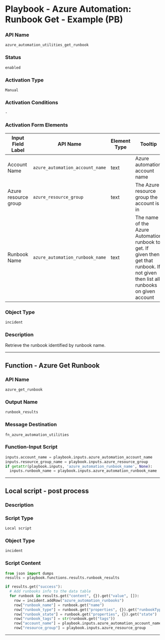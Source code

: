 <!--
    DO NOT MANUALLY EDIT THIS FILE
    THIS FILE IS AUTOMATICALLY GENERATED WITH resilient-sdk codegen
    Generated with resilient-sdk v50.1.262
-->

# Playbook - Azure Automation: Runbook Get - Example (PB)

### API Name
`azure_automation_utilities_get_runbook`

### Status
`enabled`

### Activation Type
`Manual`

### Activation Conditions
`-`

### Activation Form Elements
| Input Field Label | API Name | Element Type | Tooltip | Requirement |
| ----------------- | -------- | ------------ | ------- | ----------- |
| Account Name | `azure_automation_account_name` | text | Azure automation account name | Always |
| Azure resource group | `azure_resource_group` | text | The Azure resource group the account is in | Always |
| Runbook Name | `azure_automation_runbook_name` | text | The name of the Azure Automation runbook to get. If given then get that runbook. If not given then list all runbooks on given account | Optional |

### Object Type
`incident`

### Description
Retrieve the runbook identified by runbook name.


---
## Function - Azure Get Runbook

### API Name
`azure_get_runbook`

### Output Name
`runbook_results`

### Message Destination
`fn_azure_automation_utilities`

### Function-Input Script
```python
inputs.account_name = playbook.inputs.azure_automation_account_name
inputs.resource_group_name = playbook.inputs.azure_resource_group
if getattr(playbook.inputs, 'azure_automation_runbook_name', None):
  inputs.runbook_name = playbook.inputs.azure_automation_runbook_name
```

---

## Local script - post process

### Description


### Script Type
`Local script`

### Object Type
`incident`

### Script Content
```python
from json import dumps
results = playbook.functions.results.runbook_results

if results.get("success"):
  # Add runbooks info to the data table
  for runbook in results.get("content", {}).get("value", []):
    row = incident.addRow("azure_automation_runbooks")
    row["runbook_name"] = runbook.get("name")
    row["runbook_type"] = runbook.get("properties", {}).get("runbookType")
    row["runbook_state"] = runbook.get("properties", {}).get("state")
    row["runbook_tags"] = str(runbook.get("tags"))
    row["account_name"] = playbook.inputs.azure_automation_account_name
    row["resource_group"] = playbook.inputs.azure_resource_group
```

---


